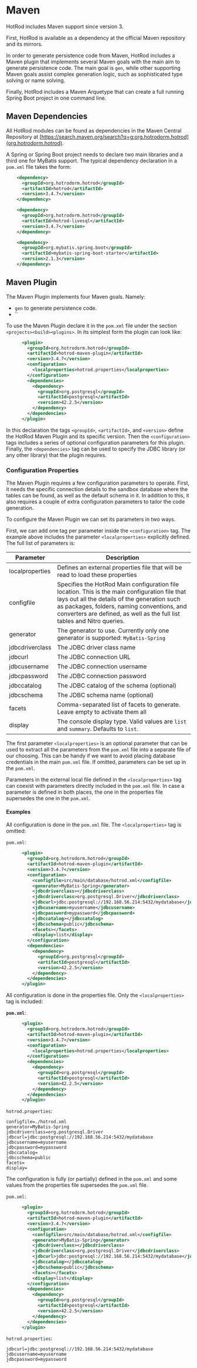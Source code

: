 # Maven

HotRod includes Maven support since version 3.

First, HotRod is available as a dependency at the official Maven repository and its mirrors.

In order to generate persistence code from Maven, HotRod includes a Maven plugin that implements several Maven goals with the main aim to generate persistence code. The main goal is `gen`, while other supporting Maven goals assist complex generation logic, such as sophisticated type solving or name solving.

Finally, HotRod includes a Maven Arquetype that can create a full running Spring Boot project in one command line.

## Maven Dependencies

All HotRod modules can be found as dependencies in the Maven Central Repository at [https://search.maven.org/search?q=g:org.hotrodorm.hotrod](org.hotrodorm.hotrod).

A Spring or Spring Boot project needs to declare two main libraries and a third one for MyBatis support. The typical dependency declaration in a `pom.xml` file  takes the form:

```xml
    <dependency>
      <groupId>org.hotrodorm.hotrod</groupId>
      <artifactId>hotrod</artifactId>
      <version>3.4.7</version>
    </dependency>

    <dependency>
      <groupId>org.hotrodorm.hotrod</groupId>
      <artifactId>hotrod-livesql</artifactId>
      <version>3.4.7</version>
    </dependency>

    <dependency>
      <groupId>org.mybatis.spring.boot</groupId>
      <artifactId>mybatis-spring-boot-starter</artifactId>
      <version>2.1.3</version>
    </dependency>  
```

## Maven Plugin

The Maven Plugin implements four Maven goals. Namely:
- `gen` to generate persistence code.
- ``

To use the Maven Plugin declare it in the `pom.xml` file under the section `<projects><build><plugins>`. In its simplest
form the plugin can look like:

```xml
      <plugin>
        <groupId>org.hotrodorm.hotrod</groupId>
        <artifactId>hotrod-maven-plugin</artifactId>
        <version>3.4.7</version>
        <configuration>
          <localproperties>hotrod.properties</localproperties>
        </configuration>
        <dependencies>
          <dependency>
            <groupId>org.postgresql</groupId>
            <artifactId>postgresql</artifactId>
            <version>42.2.5</version>
          </dependency>
        </dependencies>
      </plugin>
```

In this declaration the tags `<groupId>`, `<artifactId>`, and `<version>` define the HotRod Maven Plugin and its specific version.
Then the `<configuration>` tags includes a series of optional configuration parameters for this plugin. Finally, the `<dependencies>`
tag can be used to specify the JDBC library (or any other library) that the plugin requires.

### Configuration Properties

The Maven Plugin requires a few configuration parameters to operate. First, it needs the specific connection details to the sandbox 
database where the tables can be found, as well as the default schema in it. In addition to this, it also requires a couple of
extra configuration parameters to tailor the code generation.

To configure the Maven Plugin we can set its parameters in two ways.

First, we can add one tag per parameter inside the `<configuration>` tag. The example above includes the parameter `<localproperties>`
explicitly defined. The full list of parameters is:

| Parameter | Description |
|---|---|
| localproperties | Defines an external properties file that will be read to load these properties |
| configfile | Specifies the HotRod Main configuration file location. This is the main configuration file that lays out all the details of the generation such as packages, folders, naming conventions, and converters are defined, as well as the full list tables and Nitro queries. |
| generator | The generator to use. Currently only one generator is supported: `MyBatis-Spring`  |
| jdbcdriverclass | The JDBC driver class name |
| jdbcurl | The JDBC connection URL |
| jdbcusername | The JDBC connection username |
| jdbcpassword | The JDBC connection password |
| jdbccatalog | The JDBC catalog of the schema (optional) |
| jdbcschema | The JDBC schema name (optional) |
| facets | Comma-separated list of facets to generate. Leave empty to activate them all |
| display | The console display type. Valid values are `list` and `summary`. Defaults to `list`.  |

The first parameter `<localproperties>` is an optional parameter that can be used to extract all the parameters from the `pom.xml` file into a separate
file of our choosing. This can be handy if we want to avoid placing database credentials in the main `pom.xml` file. If omitted, parameters can be set up 
in the `pom.xml`. 

Parameters in the external local file defined in the `<localproperties>` tag can coexist with parameters directly included in the `pom.xml` file. In case 
a parameter is defined in both places, the one in the properties file supersedes the one in the `pom.xml`.

#### Examples

All configuration is done in the `pom.xml` file. The `<localproperties>` tag is omitted:

`pom.xml`:

```xml
      <plugin>
        <groupId>org.hotrodorm.hotrod</groupId>
        <artifactId>hotrod-maven-plugin</artifactId>
        <version>3.4.7</version>
        <configuration>
          <configfile>src/main/database/hotrod.xml</configfile>
          <generator>MyBatis-Spring</generator>
          <jdbcdriverclass></jdbcdriverclass>
          <jdbcdriverclass>org.postgresql.Driver</jdbcdriverclass>
          <jdbcurl>jdbc:postgresql://192.168.56.214:5432/mydatabase</jdbcurl>
          <jdbcusername>myusername</jdbcusername>
          <jdbcpassword>mypassword</jdbcpassword>
          <jdbccatalog></jdbccatalog>
          <jdbcschema>public</jdbcschema>
          <facets></facets>
          <display>list</display>
        </configuration>
        <dependencies>
          <dependency>
            <groupId>org.postgresql</groupId>
            <artifactId>postgresql</artifactId>
            <version>42.2.5</version>
          </dependency>
        </dependencies>
      </plugin>
```

All configuration is done in the properties file. Only the `<localproperties>` tag is included:

**`pom.xml`**:

```xml
      <plugin>
        <groupId>org.hotrodorm.hotrod</groupId>
        <artifactId>hotrod-maven-plugin</artifactId>
        <version>3.4.7</version>
        <configuration>
          <localproperties>hotrod.properties</localproperties>
        </configuration>
        <dependencies>
          <dependency>
            <groupId>org.postgresql</groupId>
            <artifactId>postgresql</artifactId>
            <version>42.2.5</version>
          </dependency>
        </dependencies>
      </plugin>
```

`hotrod.properties`:

```properties
configfile=./hotrod.xml
generator=MyBatis-Spring
jdbcdriverclass=org.postgresql.Driver
jdbcurl=jdbc:postgresql://192.168.56.214:5432/mydatabase
jdbcusername=myusername
jdbcpassword=mypassword
jdbccatalog=
jdbcschema=public
facets=
display=
```

The configuration is fully (or partially) defined in the `pom.xml` and some values from the properties file supersedes the `pom.xml` file.

`pom.xml`:

```xml
      <plugin>
        <groupId>org.hotrodorm.hotrod</groupId>
        <artifactId>hotrod-maven-plugin</artifactId>
        <version>3.4.7</version>
        <configuration>
          <configfile>src/main/database/hotrod.xml</configfile>
          <generator>MyBatis-Spring</generator>
          <jdbcdriverclass></jdbcdriverclass>
          <jdbcdriverclass>org.postgresql.Driver</jdbcdriverclass>
          <jdbcurl>jdbc:postgresql://192.168.56.214:5432/mydatabase</jdbcurl>
          <jdbccatalog></jdbccatalog>
          <jdbcschema>public</jdbcschema>
          <facets></facets>
          <display>list</display>
        </configuration>
        <dependencies>
          <dependency>
            <groupId>org.postgresql</groupId>
            <artifactId>postgresql</artifactId>
            <version>42.2.5</version>
          </dependency>
        </dependencies>
      </plugin>
```

`hotrod.properties`:

```properties
jdbcurl=jdbc:postgresql://192.168.56.214:5432/mydatabase
jdbcusername=myusername
jdbcpassword=mypassword
```
